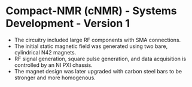 # Compact-NMR (cNMR) - Systems Development - Version 1

* The circuitry included large RF components with SMA connections.
* The initial static magnetic field was generated using two bare, cylindrical N42 magnets.
* RF signal generation, square pulse generation, and data acquisition is controlled by an NI PXI chassis.
* The magnet design was later upgraded with carbon steel bars to be stronger and more homogenous.  
























